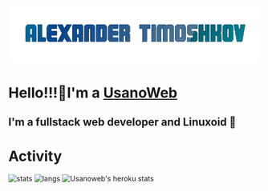 [![Header](https://github.com/usanoweb/usanoweb/blob/main/assets/AT.gif)](https://usanoweb.github.io)
# Hello!!!👋I'm a [UsanoWeb](https://instagram.com/UsanoWeb/)

## I'm a fullstack web developer and Linuxoid 🐧

# Activity
![stats](https://github-readme-stats.vercel.app/api?username=usanoweb&show_icons=true&hide_border=true&&count_private=true&include_all_commits=true)
![langs](https://github-readme-stats.vercel.app/api/top-langs/?username=usanoweb&exclude_repo=KNN-Image-Classification&show_icons=true&hide_border=true&layout=compact&langs_count=8)
![Usanoweb's heroku stats](https://github-readme-streak-stats.herokuapp.com/?user=usanoweb)

